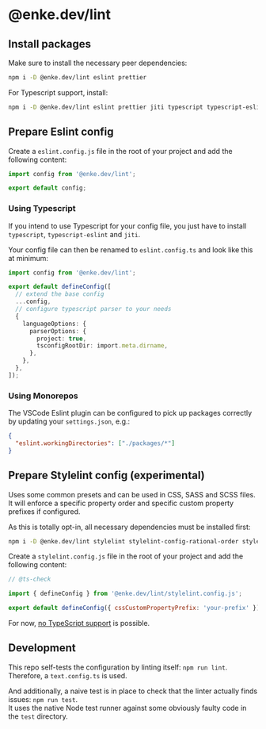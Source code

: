 # @enke.dev/lint

## Install packages

Make sure to install the necessary peer dependencies:

```bash
npm i -D @enke.dev/lint eslint prettier
```

For Typescript support, install:

```bash
npm i -D @enke.dev/lint eslint prettier jiti typescript typescript-eslint
```

## Prepare Eslint config

Create a `eslint.config.js` file in the root of your project and add the following content:

```js
import config from '@enke.dev/lint';

export default config;
```

### Using Typescript

If you intend to use Typescript for your config file, you just have to install `typescript`, `typescript-eslint` and `jiti`.

Your config file can then be renamed to `eslint.config.ts` and look like this at minimum:

```ts
import config from '@enke.dev/lint';

export default defineConfig([
  // extend the base config
  ...config,
  // configure typescript parser to your needs
  {
    languageOptions: {
      parserOptions: {
        project: true,
        tsconfigRootDir: import.meta.dirname,
      },
    },
  },
]);
```

### Using Monorepos

The VSCode Eslint plugin can be configured to pick up packages correctly by updating your `settings.json`, e.g.:

```json
{
  "eslint.workingDirectories": ["./packages/*"]
}
```

## Prepare Stylelint config (experimental)

Uses some common presets and can be used in CSS, SASS and SCSS files.\
It will enforce a specific property order and specific custom property prefixes if configured.

As this is totally opt-in, all necessary dependencies must be installed first:

```bash
npm i -D @enke.dev/lint stylelint stylelint-config-rational-order stylelint-config-standard-scss stylelint-order
```

Create a `stylelint.config.js` file in the root of your project and add the following content:

```js
// @ts-check

import { defineConfig } from '@enke.dev/lint/stylelint.config.js';

export default defineConfig({ cssCustomPropertyPrefix: 'your-prefix' });
```

For now, [no TypeScript support](https://github.com/stylelint/stylelint/issues/4940) is possible.

## Development

This repo self-tests the configuration by linting itself: `npm run lint`.\
Therefore, a `text.config.ts` is used.

And additionally, a naive test is in place to check that the linter actually finds issues: `npm run test`.\
It uses the native Node test runner against some obviously faulty code in the `test` directory.
